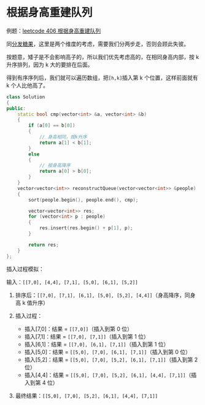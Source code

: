# 根据身高重建队列

例题：[leetcode 406 根据身高重建队列](https://leetcode.cn/problems/queue-reconstruction-by-height/description/)

同[分发糖果](../分发糖果/)，这里是两个维度的考虑，需要我们分两步走，否则会顾此失彼。

按题意，矮子是不会影响高子的，所以我们优先考虑高的，在相同身高内部，按 k 升序排列，因为 k 大的要排在后面。

得到有序序列后，我们就可以遍历数组，把`[h,k]`插入第 k 个位置，这样前面就有 k 个人比他高了。

```cpp
class Solution
{
public:
    static bool cmp(vector<int> &a, vector<int> &b)
    {
        if (a[0] == b[0])
        {
            // 身高相同，按k升序
            return a[1] < b[1];
        }
        else
        {
            // 按身高降序
            return a[0] > b[0];
        }
    }
    vector<vector<int>> reconstructQueue(vector<vector<int>> &people)
    {
        sort(people.begin(), people.end(), cmp);

        vector<vector<int>> res;
        for (vector<int> p : people)
        {
            res.insert(res.begin() + p[1], p);
        }

        return res;
    }
};
```

插入过程模拟：

输入：`[[7,0], [4,4], [7,1], [5,0], [6,1], [5,2]]`

1. 排序后：`[[7,0], [7,1], [6,1], [5,0], [5,2], [4,4]]`（身高降序，同身高 k 值升序）

2. 插入过程：

   - 插入[7,0]：结果 = `[[7,0]]`（插入到第 0 位）
   - 插入[7,1]：结果 = `[[7,0], [7,1]]`（插入到第 1 位）
   - 插入[6,1]：结果 = `[[7,0], [6,1], [7,1]]`（插入到第 1 位）
   - 插入[5,0]：结果 = `[[5,0], [7,0], [6,1], [7,1]]`（插入到第 0 位）
   - 插入[5,2]：结果 = `[[5,0], [7,0], [5,2], [6,1], [7,1]]`（插入到第 2 位）
   - 插入[4,4]：结果 = `[[5,0], [7,0], [5,2], [6,1], [4,4], [7,1]]`（插入到第 4 位）

3. 最终结果：`[[5,0], [7,0], [5,2], [6,1], [4,4], [7,1]]`
